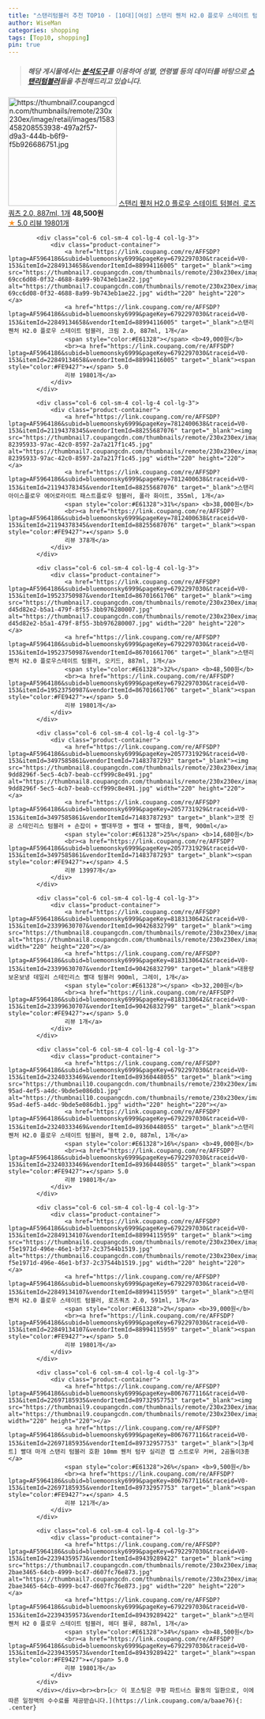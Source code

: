 ```yaml
---
title: "스탠리텀블러 추천 TOP10 - [10대][여성] 스탠리 퀜처 H2.0 플로우 스테이트 텀블러, 로즈쿼츠 2.0, 887ml, 1개"
author: WiseMan
categories: shopping
tags: [Top10, shopping]
pin: true
---
```


> ##### 해당 게시물에서는 [**분석도구**](https://itemscout.io/)를 이용하여 **성별**, **연령별** 등의 데이터를 바탕으로 [**스탠리텀블러**](https://link.coupang.com/a/baae76)들을 추천해드리고 있습니다.
<div class="container"><div class="row">
            <div class="col-6 col-sm-4 col-lg-4 col-lg-3">
                <div class="product-container">
                    <a href="https://link.coupang.com/re/AFFSDP?lptag=AF5964186&subid=bluemoonsky6999&pageKey=6792297030&traceid=V0-153&itemId=22849134958&vendorItemId=88994115904" target="_blank"><img src="https://thumbnail7.coupangcdn.com/thumbnails/remote/230x230ex/image/retail/images/1583458208553938-497a2f57-d9a3-444b-b6f9-f5b926686751.jpg" alt="https://thumbnail7.coupangcdn.com/thumbnails/remote/230x230ex/image/retail/images/1583458208553938-497a2f57-d9a3-444b-b6f9-f5b926686751.jpg" width="220" height="220"></a>
                    <a href="https://link.coupang.com/re/AFFSDP?lptag=AF5964186&subid=bluemoonsky6999&pageKey=6792297030&traceid=V0-153&itemId=22849134958&vendorItemId=88994115904" target="_blank">스탠리 퀜처 H2.0 플로우 스테이트 텀블러, 로즈쿼츠 2.0, 887ml, 1개</a>
                    <span style="color:#E61328"></span> <b>48,500원</b>
                    <br><a href="https://link.coupang.com/re/AFFSDP?lptag=AF5964186&subid=bluemoonsky6999&pageKey=6792297030&traceid=V0-153&itemId=22849134958&vendorItemId=88994115904" target="_blank"><span style="color:#FE9427">★</span> 5.0
                    리뷰 19801개</a>
                </div>
            </div>
            
            <div class="col-6 col-sm-4 col-lg-4 col-lg-3">
                <div class="product-container">
                    <a href="https://link.coupang.com/re/AFFSDP?lptag=AF5964186&subid=bluemoonsky6999&pageKey=6792297030&traceid=V0-153&itemId=22849134658&vendorItemId=88994116005" target="_blank"><img src="https://thumbnail7.coupangcdn.com/thumbnails/remote/230x230ex/image/retail/images/3746947468079703-69cc6d08-0f32-4688-8a99-9b743eb1ae22.jpg" alt="https://thumbnail7.coupangcdn.com/thumbnails/remote/230x230ex/image/retail/images/3746947468079703-69cc6d08-0f32-4688-8a99-9b743eb1ae22.jpg" width="220" height="220"></a>
                    <a href="https://link.coupang.com/re/AFFSDP?lptag=AF5964186&subid=bluemoonsky6999&pageKey=6792297030&traceid=V0-153&itemId=22849134658&vendorItemId=88994116005" target="_blank">스탠리 퀜처 H2.0 플로우 스테이트 텀블러, 크림 2.0, 887ml, 1개</a>
                    <span style="color:#E61328"></span> <b>49,000원</b>
                    <br><a href="https://link.coupang.com/re/AFFSDP?lptag=AF5964186&subid=bluemoonsky6999&pageKey=6792297030&traceid=V0-153&itemId=22849134658&vendorItemId=88994116005" target="_blank"><span style="color:#FE9427">★</span> 5.0
                    리뷰 19801개</a>
                </div>
            </div>
            
            <div class="col-6 col-sm-4 col-lg-4 col-lg-3">
                <div class="product-container">
                    <a href="https://link.coupang.com/re/AFFSDP?lptag=AF5964186&subid=bluemoonsky6999&pageKey=7812400638&traceid=V0-153&itemId=21194378345&vendorItemId=88255687076" target="_blank"><img src="https://thumbnail7.coupangcdn.com/thumbnails/remote/230x230ex/image/retail/images/1426183891735628-82395933-97ac-42c0-8597-2a7a217f1c45.jpg" alt="https://thumbnail7.coupangcdn.com/thumbnails/remote/230x230ex/image/retail/images/1426183891735628-82395933-97ac-42c0-8597-2a7a217f1c45.jpg" width="220" height="220"></a>
                    <a href="https://link.coupang.com/re/AFFSDP?lptag=AF5964186&subid=bluemoonsky6999&pageKey=7812400638&traceid=V0-153&itemId=21194378345&vendorItemId=88255687076" target="_blank">스탠리 아이스플로우 에어로라이트 패스트플로우 텀블러, 폴라 화이트, 355ml, 1개</a>
                    <span style="color:#E61328">31%</span> <b>38,000원</b>
                    <br><a href="https://link.coupang.com/re/AFFSDP?lptag=AF5964186&subid=bluemoonsky6999&pageKey=7812400638&traceid=V0-153&itemId=21194378345&vendorItemId=88255687076" target="_blank"><span style="color:#FE9427">★</span> 5.0
                    리뷰 378개</a>
                </div>
            </div>
            
            <div class="col-6 col-sm-4 col-lg-4 col-lg-3">
                <div class="product-container">
                    <a href="https://link.coupang.com/re/AFFSDP?lptag=AF5964186&subid=bluemoonsky6999&pageKey=6792297030&traceid=V0-153&itemId=19523750987&vendorItemId=86701661706" target="_blank"><img src="https://thumbnail7.coupangcdn.com/thumbnails/remote/230x230ex/image/retail/images/2699776803419448-d45d82e2-b5a1-479f-8f55-3bb976280007.jpg" alt="https://thumbnail7.coupangcdn.com/thumbnails/remote/230x230ex/image/retail/images/2699776803419448-d45d82e2-b5a1-479f-8f55-3bb976280007.jpg" width="220" height="220"></a>
                    <a href="https://link.coupang.com/re/AFFSDP?lptag=AF5964186&subid=bluemoonsky6999&pageKey=6792297030&traceid=V0-153&itemId=19523750987&vendorItemId=86701661706" target="_blank">스탠리 퀜처 H2.0 플로우스테이트 텀블러, 오키드, 887ml, 1개</a>
                    <span style="color:#E61328">32%</span> <b>48,500원</b>
                    <br><a href="https://link.coupang.com/re/AFFSDP?lptag=AF5964186&subid=bluemoonsky6999&pageKey=6792297030&traceid=V0-153&itemId=19523750987&vendorItemId=86701661706" target="_blank"><span style="color:#FE9427">★</span> 5.0
                    리뷰 19801개</a>
                </div>
            </div>
            
            <div class="col-6 col-sm-4 col-lg-4 col-lg-3">
                <div class="product-container">
                    <a href="https://link.coupang.com/re/AFFSDP?lptag=AF5964186&subid=bluemoonsky6999&pageKey=2057731929&traceid=V0-153&itemId=3497585861&vendorItemId=71483787293" target="_blank"><img src="https://thumbnail8.coupangcdn.com/thumbnails/remote/230x230ex/image/retail/images/969851670359436-9dd8296f-5ec5-4cb7-beab-ccf999c8e491.jpg" alt="https://thumbnail8.coupangcdn.com/thumbnails/remote/230x230ex/image/retail/images/969851670359436-9dd8296f-5ec5-4cb7-beab-ccf999c8e491.jpg" width="220" height="220"></a>
                    <a href="https://link.coupang.com/re/AFFSDP?lptag=AF5964186&subid=bluemoonsky6999&pageKey=2057731929&traceid=V0-153&itemId=3497585861&vendorItemId=71483787293" target="_blank">코멧 진공 스테인리스 텀블러 + 손잡이 + 빨대뚜껑 + 빨대 + 빨대솔, 블랙, 900ml</a>
                    <span style="color:#E61328">25%</span> <b>14,680원</b>
                    <br><a href="https://link.coupang.com/re/AFFSDP?lptag=AF5964186&subid=bluemoonsky6999&pageKey=2057731929&traceid=V0-153&itemId=3497585861&vendorItemId=71483787293" target="_blank"><span style="color:#FE9427">★</span> 4.5
                    리뷰 13997개</a>
                </div>
            </div>
            
            <div class="col-6 col-sm-4 col-lg-4 col-lg-3">
                <div class="product-container">
                    <a href="https://link.coupang.com/re/AFFSDP?lptag=AF5964186&subid=bluemoonsky6999&pageKey=8183130642&traceid=V0-153&itemId=23399630707&vendorItemId=90426832799" target="_blank"><img src="https://thumbnail8.coupangcdn.com/thumbnails/remote/230x230ex/image/vendor_inventory/ed87/f7c2ac6ad9d17a83a65a70abae78b675134cbc33d05b13c8d5f13f0df820.jpg" alt="https://thumbnail8.coupangcdn.com/thumbnails/remote/230x230ex/image/vendor_inventory/ed87/f7c2ac6ad9d17a83a65a70abae78b675134cbc33d05b13c8d5f13f0df820.jpg" width="220" height="220"></a>
                    <a href="https://link.coupang.com/re/AFFSDP?lptag=AF5964186&subid=bluemoonsky6999&pageKey=8183130642&traceid=V0-153&itemId=23399630707&vendorItemId=90426832799" target="_blank">대용량 보온보냉 데일리 스테인리스 빨대 텀블러 900ml, 그레이, 1개</a>
                    <span style="color:#E61328"></span> <b>32,200원</b>
                    <br><a href="https://link.coupang.com/re/AFFSDP?lptag=AF5964186&subid=bluemoonsky6999&pageKey=8183130642&traceid=V0-153&itemId=23399630707&vendorItemId=90426832799" target="_blank"><span style="color:#FE9427">★</span> 5.0
                    리뷰 1개</a>
                </div>
            </div>
            
            <div class="col-6 col-sm-4 col-lg-4 col-lg-3">
                <div class="product-container">
                    <a href="https://link.coupang.com/re/AFFSDP?lptag=AF5964186&subid=bluemoonsky6999&pageKey=6792297030&traceid=V0-153&itemId=23240333469&vendorItemId=89360448055" target="_blank"><img src="https://thumbnail10.coupangcdn.com/thumbnails/remote/230x230ex/image/retail/images/2024/04/03/14/9/e1d2c71d-95ad-4ef5-a4dc-9bde5e086db1.jpg" alt="https://thumbnail10.coupangcdn.com/thumbnails/remote/230x230ex/image/retail/images/2024/04/03/14/9/e1d2c71d-95ad-4ef5-a4dc-9bde5e086db1.jpg" width="220" height="220"></a>
                    <a href="https://link.coupang.com/re/AFFSDP?lptag=AF5964186&subid=bluemoonsky6999&pageKey=6792297030&traceid=V0-153&itemId=23240333469&vendorItemId=89360448055" target="_blank">스탠리 퀜처 H2.0 플로우 스테이트 텀블러, 블랙 2.0, 887ml, 1개</a>
                    <span style="color:#E61328">16%</span> <b>49,000원</b>
                    <br><a href="https://link.coupang.com/re/AFFSDP?lptag=AF5964186&subid=bluemoonsky6999&pageKey=6792297030&traceid=V0-153&itemId=23240333469&vendorItemId=89360448055" target="_blank"><span style="color:#FE9427">★</span> 5.0
                    리뷰 19801개</a>
                </div>
            </div>
            
            <div class="col-6 col-sm-4 col-lg-4 col-lg-3">
                <div class="product-container">
                    <a href="https://link.coupang.com/re/AFFSDP?lptag=AF5964186&subid=bluemoonsky6999&pageKey=6792297030&traceid=V0-153&itemId=22849134107&vendorItemId=88994115959" target="_blank"><img src="https://thumbnail6.coupangcdn.com/thumbnails/remote/230x230ex/image/retail/images/815985053820767-f5e1971d-496e-46e1-bf37-2c37544b1519.jpg" alt="https://thumbnail6.coupangcdn.com/thumbnails/remote/230x230ex/image/retail/images/815985053820767-f5e1971d-496e-46e1-bf37-2c37544b1519.jpg" width="220" height="220"></a>
                    <a href="https://link.coupang.com/re/AFFSDP?lptag=AF5964186&subid=bluemoonsky6999&pageKey=6792297030&traceid=V0-153&itemId=22849134107&vendorItemId=88994115959" target="_blank">스탠리 퀜처 H2.0 플로우 스테이트 텀블러, 로즈쿼츠 2.0, 591ml, 1개</a>
                    <span style="color:#E61328">2%</span> <b>39,000원</b>
                    <br><a href="https://link.coupang.com/re/AFFSDP?lptag=AF5964186&subid=bluemoonsky6999&pageKey=6792297030&traceid=V0-153&itemId=22849134107&vendorItemId=88994115959" target="_blank"><span style="color:#FE9427">★</span> 5.0
                    리뷰 19801개</a>
                </div>
            </div>
            
            <div class="col-6 col-sm-4 col-lg-4 col-lg-3">
                <div class="product-container">
                    <a href="https://link.coupang.com/re/AFFSDP?lptag=AF5964186&subid=bluemoonsky6999&pageKey=8067677116&traceid=V0-153&itemId=22697185935&vendorItemId=89732957753" target="_blank"><img src="https://thumbnail9.coupangcdn.com/thumbnails/remote/230x230ex/image/vendor_inventory/b1dd/2439cb9f7872dfd5ad1dff5ce6ce58c89237077f099c8a2a21f8c06ee7d4.jpg" alt="https://thumbnail9.coupangcdn.com/thumbnails/remote/230x230ex/image/vendor_inventory/b1dd/2439cb9f7872dfd5ad1dff5ce6ce58c89237077f099c8a2a21f8c06ee7d4.jpg" width="220" height="220"></a>
                    <a href="https://link.coupang.com/re/AFFSDP?lptag=AF5964186&subid=bluemoonsky6999&pageKey=8067677116&traceid=V0-153&itemId=22697185935&vendorItemId=89732957753" target="_blank">[3p세트] 빨대 마개 스탠리 텀블러 호환 10mm 퀜처 텀꾸 실리콘 캡 스트로우 커버, 2곰돌이3종</a>
                    <span style="color:#E61328">26%</span> <b>9,500원</b>
                    <br><a href="https://link.coupang.com/re/AFFSDP?lptag=AF5964186&subid=bluemoonsky6999&pageKey=8067677116&traceid=V0-153&itemId=22697185935&vendorItemId=89732957753" target="_blank"><span style="color:#FE9427">★</span> 4.5
                    리뷰 121개</a>
                </div>
            </div>
            
            <div class="col-6 col-sm-4 col-lg-4 col-lg-3">
                <div class="product-container">
                    <a href="https://link.coupang.com/re/AFFSDP?lptag=AF5964186&subid=bluemoonsky6999&pageKey=6792297030&traceid=V0-153&itemId=22394359573&vendorItemId=89439289422" target="_blank"><img src="https://thumbnail7.coupangcdn.com/thumbnails/remote/230x230ex/image/retail/images/122458766193967-2bae3465-64cb-4999-bc47-d607fc76e873.jpg" alt="https://thumbnail7.coupangcdn.com/thumbnails/remote/230x230ex/image/retail/images/122458766193967-2bae3465-64cb-4999-bc47-d607fc76e873.jpg" width="220" height="220"></a>
                    <a href="https://link.coupang.com/re/AFFSDP?lptag=AF5964186&subid=bluemoonsky6999&pageKey=6792297030&traceid=V0-153&itemId=22394359573&vendorItemId=89439289422" target="_blank">스탠리 퀜처 H2 0 플로우 스테이트 텀블러, 헤더 블루, 887ml, 1개</a>
                    <span style="color:#E61328">34%</span> <b>48,500원</b>
                    <br><a href="https://link.coupang.com/re/AFFSDP?lptag=AF5964186&subid=bluemoonsky6999&pageKey=6792297030&traceid=V0-153&itemId=22394359573&vendorItemId=89439289422" target="_blank"><span style="color:#FE9427">★</span> 5.0
                    리뷰 19801개</a>
                </div>
            </div>
            </div></div><br><br>[👉 이 포스팅은 쿠팡 파트너스 활동의 일환으로, 이에 따른 일정액의 수수료를 제공받습니다.](https://link.coupang.com/a/baae76){: .center}